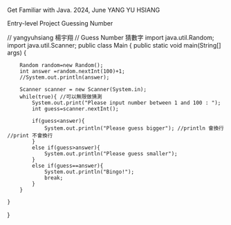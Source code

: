 Get Familiar with Java. 2024, June
YANG YU HSIANG

Entry-level Project
Guessing Number

// yangyuhsiang 楊宇翔
// Guess Number 猜數字
import java.util.Random;
import java.util.Scanner;
public class Main {
    public static void main(String[] args) {

        Random random=new Random();
        int answer =random.nextInt(100)+1;
        //System.out.println(answer);

        Scanner scanner = new Scanner(System.in);
        while(true){ //可以無限做猜測
            System.out.print("Please input number between 1 and 100 : ");
            int guess=scanner.nextInt();

            if(guess<answer){
                System.out.println("Please guess bigger"); //println 會換行 //print 不會換行
            }
            else if(guess>answer){
                System.out.println("Please guess smaller");
            }
            else if(guess==answer){
                System.out.println("Bingo!");
                break;
            }
        }

    }
}
